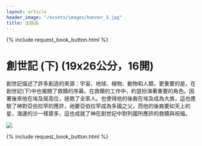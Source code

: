 ```yaml
---
layout: article
header_image: "/assets/images/banner_3.jpg"
title: 出版品
---
```


{% include request_book_button.html %}

# 創世記 (下) (19x26公分，16開)

創世記描述了許多創造的來源：宇宙、地球、植物、動物和人類，更重要的是，在創世記(下)中也揭開了救贖的序幕。在救贖的工作中，約瑟扮演著重要的角色。因著後來他在埃及居高位，拯救了全家人。也使得他的後裔在埃及成為大族，這也應驗了神對亞伯拉罕的應許，祂要亞伯拉罕成為多國之父，而他的後裔要如天上的星，海邊的沙一樣眾多，這也成就了神在創世記中對列國所應許的救贖與祝福。 
 
![]({{site.baseurl}}/assets/images/books/創世記（下）.jpg) 

{% include request_book_button.html %}
